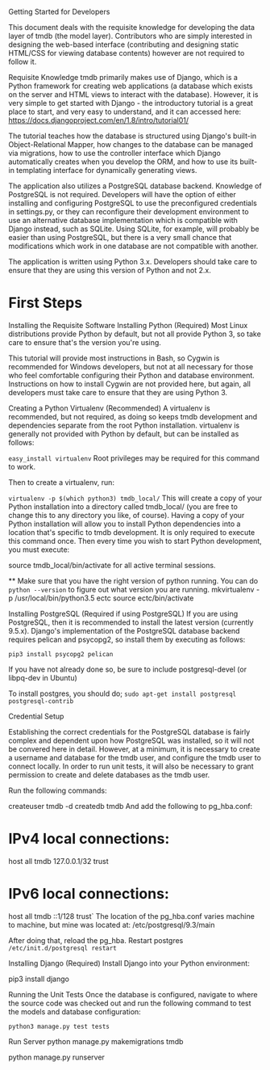 Getting Started for Developers

This document deals with the requisite knowledge for developing the data layer of tmdb (the model layer). Contributors who are simply interested in designing the web-based interface (contributing and designing static HTML/CSS for viewing database contents) however are not required to follow it.

Requisite Knowledge
tmdb primarily makes use of Django, which is a Python framework for creating web applications (a database which exists on the server and HTML views to interact with the database). However, it is very simple to get started with Django - the introductory tutorial is a great place to start, and very easy to understand, and it can accessed here: https://docs.djangoproject.com/en/1.8/intro/tutorial01/

The tutorial teaches how the database is structured using Django's built-in Object-Relational Mapper, how changes to the database can be managed via migrations, how to use the controller interface which Django automatically creates when you develop the ORM, and how to use its built-in templating interface for dynamically generating views.

The application also utilizes a PostgreSQL database backend. Knowledge of PostgreSQL is not required. Developers will have the option of either installing and configuring PostgreSQL to use the preconfigured credentials in settings.py, or they can reconfigure their development environment to use an alternative database implementation which is compatible with Django instead, such as SQLite. Using SQLite, for example, will probably be easier than using PostgreSQL, but there is a very small chance that modifications which work in one database are not compatible with another.

The application is written using Python 3.x. Developers should take care to ensure that they are using this version of Python and not 2.x.

<h1> First Steps</h1>
Installing the Requisite Software
Installing Python (Required)
Most Linux distributions provide Python by default, but not all provide Python 3, so take care to ensure that's the version you're using.

This tutorial will provide most instructions in Bash, so Cygwin is recommended for Windows developers, but not at all necessary for those who feel comfortable configuring their Python and database environment. Instructions on how to install Cygwin are not provided here, but again, all developers must take care to ensure that they are using Python 3.

Creating a Python Virtualenv (Recommended)
A virtualenv is recommended, but not required, as doing so keeps tmdb development and dependencies separate from the root Python installation. virtualenv is generally not provided with Python by default, but can be installed as follows:

```easy_install virtualenv```
Root privileges may be required for this command to work.

Then to create a virtualenv, run:

```virtualenv -p $(which python3) tmdb_local/```
This will create a copy of your Python installation into a directory called tmdb_local/ (you are free to change this to any directory you like, of course). Having a copy of your Python installation will allow you to install Python dependencies into a location that's specific to tmdb development. It is only required to execute this command once. Then every time you wish to start Python development, you must execute:

source tmdb_local/bin/activate
for all active terminal sessions.

** Make sure that you have the right version of python running. You can do 
```python --version``` 
to figure out what version you are running. 
mkvirtualenv -p /usr/local/bin/python3.5 ectc
source ectc/bin/activate

Installing PostgreSQL (Required if using PostgreSQL)
If you are using PostgreSQL, then it is recommended to install the latest version (currently 9.5.x). Django's implementation of the PostgreSQL database backend requires pelican and psycopg2, so install them by executing as follows:

```pip3 install psycopg2 pelican```

If you have not already done so, be sure to include postgresql-devel (or libpq-dev in Ubuntu)

To install postgres, you should do;
```sudo apt-get install postgresql postgresql-contrib```

Credential Setup

Establishing the correct credentials for the PostgreSQL database is fairly complex and dependent upon how PostgreSQL was installed, so it will not be convered here in detail. However, at a minimum, it is necessary to create a username and database for the tmdb user, and configure the tmdb user to connect locally. In order to run unit tests, it will also be necessary to grant permission to create and delete databases as the tmdb user.


Run the following commands:

createuser tmdb -d
createdb tmdb
And add the following to pg_hba.conf:

# IPv4 local connections:
host    all             tmdb            127.0.0.1/32            trust
# IPv6 local connections:
host    all             tmdb            ::1/128                 trust`
The location of the pg_hba.conf varies machine to machine, but mine was located at: /etc/postgresql/9.3/main

After doing that, reload the pg_hba. Restart postgres 
```/etc/init.d/postgresql restart```

Installing Django (Required)
Install Django into your Python environment:

pip3 install django

Running the Unit Tests
Once the database is configured, navigate to where the source code was checked out and run the following command to test the models and database configuration:

```python3 manage.py test tests```

Run Server
python manage.py makemigrations tmdb 

python manage.py runserver
